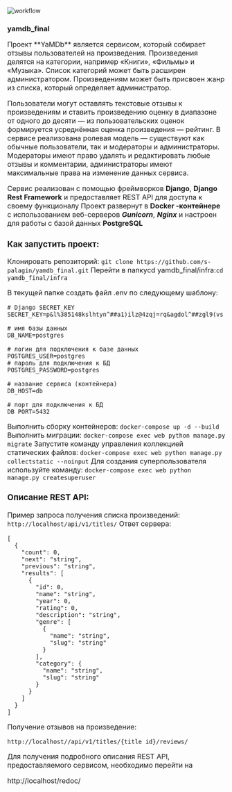 ![workflow](https://github.com/s-palagin/yamdb_final/actions/workflows/yamdb_workflow.yml/badge.svg)


### yamdb_final

  
<font size = 3>
Проект **YaMDb** является сервисом, который собирает отзывы пользователей на произведения. 
Произведения делятся на категории, например «Книги», «Фильмы» и «Музыка». Список категорий может быть расширен администратором.
Произведениям может быть присвоен жанр из списка, который определяет администратор.

<font size = 3>Пользователи могут оставлять текстовые отзывы к произведениям и ставить произведению оценку в диапазоне от одного до десяти — из пользовательских оценок формируется усреднённая оценка произведения — рейтинг.
В сервисе реализована ролевая модель — существуют как обычные пользователи, так и модераторы и администраторы.
Модераторы имеют право удалять и редактировать любые отзывы и комментарии, администраторы имеют максимальные права на изменение данных сервиса.

<font size = 3>Сервис реализован с помощью фреймворков **Django**, **Django Rest Framework** и предоставляет REST API для доступа к своему функционалу
Проект развернут в **Docker -контейнере** с использованием веб-серверов **_Gunicorn_**, **_Nginx_** и настроен для работы с базой данных **PostgreSQL**

  ### Как запустить проект:

<font size = 3>Клонировать репозиторий:  ```git clone https://github.com/s-palagin/yamdb_final.git```
Перейти в папкуcd yamdb_final/infra:```cd yamdb_final/infra```

<font size = 3>В текущей папке создать файл .env по следующему шаблону:
```
# Django SECRET_KEY
SECRET_KEY=p&l%385148kslhtyn^##a1)ilz@4zqj=rq&agdol^##zgl9(vs

# имя базы данных
DB_NAME=postgres

# логин для подключения к базе данных
POSTGRES_USER=postgres
# пароль для подключения к БД
POSTGRES_PASSWORD=postgres

# название сервиса (контейнера)
DB_HOST=db

# порт для подключения к БД
DB_PORT=5432
```
<font size = 3>Выполнить сборку контейнеров:
```docker-compose up -d --build```
Выполнить миграции: 
```docker-compose exec web python manage.py migrate```
Запустите команду управления коллекцией статических файлов:
```docker-compose exec web python manage.py collectstatic --noinput```
Для создания суперпользователя используйте команду:
```docker-compose exec web python manage.py createsuperuser```

  ### Описание REST API:

<font size = 3> Пример запроса получения списка произведений:
```http://localhost/api/v1/titles/```
Ответ сервера:
``` 
[
  {
    "count": 0,
    "next": "string",
    "previous": "string",
    "results": [
      {
        "id": 0,
        "name": "string",
        "year": 0,
        "rating": 0,
        "description": "string",
        "genre": [
          {
            "name": "string",
            "slug": "string"
          }
        ],
        "category": {
          "name": "string",
          "slug": "string"
        }
      }
    ]
  }
]
```
Получение отзывов на произведение:
```
http://localhost//api/v1/titles/{title_id}/reviews/
```


Для получения подробного описания REST API, предоставляемого сервисом, необходимо перейти на

  

  

http://localhost/redoc/